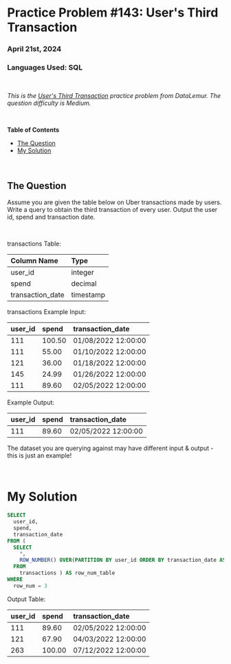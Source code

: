# **Practice Problem #143: User's Third Transaction**
### April 21st, 2024
### Languages Used: SQL

<br>

*This is the [User's Third Transaction](https://datalemur.com/questions/sql-third-transaction) practice problem from DataLemur. The question difficulty is Medium.*

<br>

**Table of Contents**

-   [The Question](#the-question)
-   [My Solution](#my-solution)
  
<br>

## The Question

Assume you are given the table below on Uber transactions made by users. Write a query to obtain the third transaction of every user. Output the user id, spend and transaction date.

<br>

transactions Table:

| Column Name      | Type      |
| :--------------- | :-------- |
| user_id          | integer   |
| spend            | decimal   |
| transaction_date | timestamp |

transactions Example Input:

| user_id     | spend     | transaction_date     |
| :---------- | :-------- | :------------------- |
| 111         | 100.50    | 01/08/2022 12:00:00  |
| 111         | 55.00     | 01/10/2022 12:00:00  |
| 121         | 36.00     | 01/18/2022 12:00:00  |
| 145         | 24.99     | 01/26/2022 12:00:00  |
| 111         | 89.60     | 02/05/2022 12:00:00  |

Example Output:

| user_id     | spend     | transaction_date     |
| :---------- | :-------- | :------------------- |
| 111         | 89.60     | 02/05/2022 12:00:00  |


The dataset you are querying against may have different input & output - this is just an example!


<br>

# My Solution

``` SQL
SELECT
  user_id,
  spend,
  transaction_date
FROM (
  SELECT 
    *,
    ROW_NUMBER() OVER(PARTITION BY user_id ORDER BY transaction_date ASC) AS row_num
  FROM 
    transactions ) AS row_num_table
WHERE
  row_num = 3
```

Output Table:

| user_id | spend  | transaction_date    |
| :------ | :----- | :------------------ |
| 111     | 89.60  | 02/05/2022 12:00:00 |
| 121     | 67.90  | 04/03/2022 12:00:00 |
| 263     | 100.00 | 07/12/2022 12:00:00 |